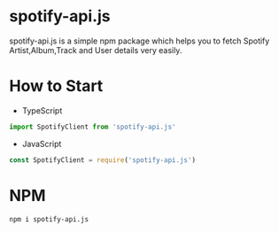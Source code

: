 # spotify-api.js
spotify-api.js is a simple npm package which helps you to fetch Spotify Artist,Album,Track and User details very easily.
# How to Start
- TypeScript
```ts
import SpotifyClient from 'spotify-api.js'
```
- JavaScript
```js
const SpotifyClient = require('spotify-api.js')
```
# NPM
```bash
npm i spotify-api.js
```